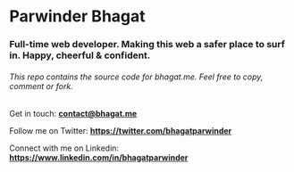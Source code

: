 # Parwinder Bhagat
### Full-time web developer. Making this web a safer place to surf in. Happy, cheerful & confident.
###### This repo contains the source code for bhagat.me. Feel free to copy, comment or fork.
Get in touch: **contact@bhagat.me**

Follow me on Twitter: **https://twitter.com/bhagatparwinder**

Connect with me on Linkedin: **https://www.linkedin.com/in/bhagatparwinder**
